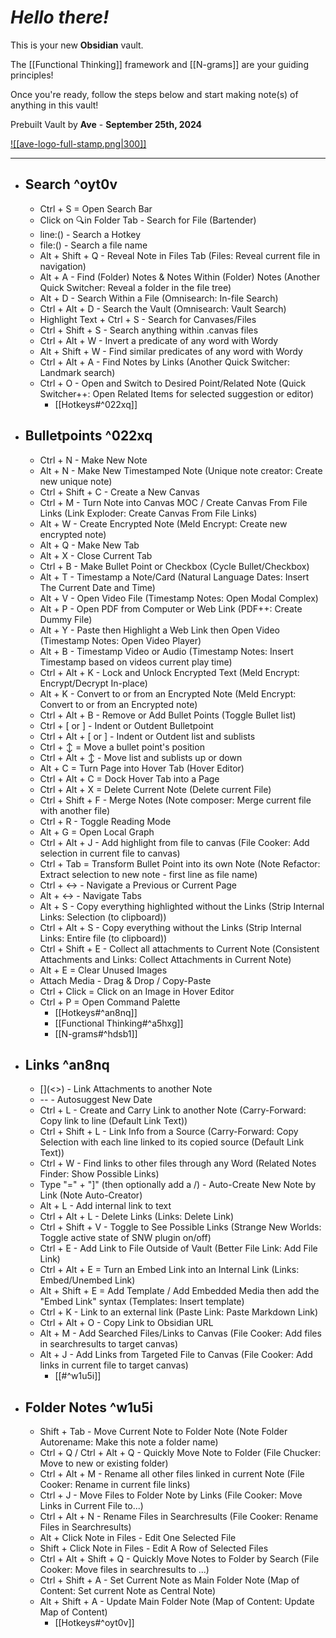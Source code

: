 # *Hello there!*

This is your new **Obsidian** vault.

The [[Functional Thinking]] framework and [[N-grams]] are your guiding principles!

Once you're ready, follow the steps below and start making note(s) of anything in this vault!

Prebuilt Vault by **Ave** - **September 25th, 2024**

[![[ave-logo-full-stamp.png|300]]](<Hotkeys.canvas>)

----
- ## Search ^oyt0v
	- Ctrl + S = Open Search Bar
	- Click on 🔍in Folder Tab - Search for File (Bartender)
	- line:() - Search a Hotkey
	- file:() - Search a file name
	- Alt + Shift + Q - Reveal Note in Files Tab (Files: Reveal current file in navigation)
	- Alt + A - Find (Folder) Notes & Notes Within (Folder) Notes (Another Quick Switcher: Reveal a folder in the file tree)
	- Alt + D - Search Within a File (Omnisearch: In-file Search)
	- Ctrl + Alt + D - Search the Vault (Omnisearch: Vault Search)
	- Highlight Text + Ctrl + S - Search for Canvases/Files
	- Ctrl + Shift + S - Search anything within .canvas files
	- Ctrl + Alt + W - Invert a predicate of any word with Wordy
	- Alt + Shift + W - Find similar predicates of any word with Wordy
	- Ctrl + Alt + A - Find Notes by Links (Another Quick Switcher: Landmark search)
	- Ctrl + O - Open and Switch to Desired Point/Related Note (Quick Switcher++: Open Related Items for selected suggestion or editor)
		- [[Hotkeys#^022xq]]
- ## Bulletpoints ^022xq
	- Ctrl + N - Make New Note
	- Alt + N - Make New Timestamped Note (Unique note creator: Create new unique note)
	- Ctrl + Shift + C - Create a New Canvas
	- Ctrl + M - Turn Note into Canvas MOC / Create Canvas From File Links (Link Exploder: Create Canvas From File Links)
	- Alt + W - Create Encrypted Note (Meld Encrypt: Create new encrypted note)
	- Alt + Q - Make New Tab
	- Alt + X - Close Current Tab
	- Ctrl + B - Make Bullet Point or Checkbox (Cycle Bullet/Checkbox)
	- Alt + T - Timestamp a Note/Card (Natural Language Dates: Insert The Current Date and Time)
	- Alt + V - Open Video File (Timestamp Notes: Open Modal Complex)
	- Alt + P - Open PDF from Computer or Web Link (PDF++: Create Dummy File)
	- Alt + Y - Paste then Highlight a Web Link then Open Video (Timestamp Notes: Open Video Player)
	- Alt + B - Timestamp Video or Audio (Timestamp Notes: Insert Timestamp based on videos current play time)
	- Ctrl + Alt + K - Lock and Unlock Encrypted Text (Meld Encrypt: Encrypt/Decrypt In-place)
	- Alt + K - Convert to or from an Encrypted Note (Meld Encrypt: Convert to or from an Encrypted note)
	- Ctrl + Alt + B - Remove or Add Bullet Points (Toggle Bullet list)
	- Ctrl + [ or ] - Indent or Outdent Bulletpoint
	- Ctrl + Alt + [ or ] - Indent or Outdent list and sublists
	- Ctrl + ↕ = Move a bullet point's position
	- Ctrl + Alt + ↕ - Move list and sublists up or down
	- Alt + C = Turn Page into Hover Tab (Hover Editor)
	- Ctrl + Alt + C = Dock Hover Tab into a Page
	- Ctrl + Alt + X = Delete Current Note (Delete current File)
	- Ctrl + Shift + F - Merge Notes (Note composer: Merge current file with another file)
	- Ctrl + R - Toggle Reading Mode
	- Alt + G = Open Local Graph
	- Ctrl + Alt + J - Add highlight from file to canvas (File Cooker: Add selection in current file to canvas)
	- Ctrl + Tab = Transform Bullet Point into its own Note (Note Refactor: Extract selection to new note - first line as file name)
	- Ctrl + ↔ - Navigate a Previous or Current Page
	- Alt + ↔ - Navigate Tabs
	- Alt + S - Copy everything highlighted without the Links (Strip Internal Links: Selection (to clipboard))
	- Ctrl + Alt + S - Copy everything without the Links (Strip Internal Links: Entire file (to clipboard))
	- Ctrl + Shift + E - Collect all attachments to Current Note (Consistent Attachments and Links: Collect Attachments in Current Note)
	- Alt + E = Clear Unused Images
	- Attach Media - Drag & Drop / Copy-Paste
	- Ctrl + Click = Click on an Image in Hover Editor
	- Ctrl + P = Open Command Palette
		- [[Hotkeys#^an8nq]]
		- [[Functional Thinking#^a5hxg]]
		- [[N-grams#^hdsb1]]
- ## Links ^an8nq
	- []\(<>) - Link Attachments to another Note
	- -- - Autosuggest New Date
	- Ctrl + L - Create and Carry Link to another Note (Carry-Forward: Copy link to line (Default Link Text))
	- Ctrl + Shift + L - Link Info from a Source (Carry-Forward: Copy Selection with each line linked to its copied source (Default Link Text))
	- Ctrl + W - Find links to other files through any Word (Related Notes Finder: Show Possible Links)
	- Type "=" + "]" (then optionally add a /) - Auto-Create New Note by Link (Note Auto-Creator)
	- Alt + L - Add internal link to text
	- Ctrl + Alt + L - Delete Links (Links: Delete Link)
	- Ctrl + Shift + V - Toggle to See Possible Links (Strange New Worlds: Toggle active state of SNW plugin on/off)
	- Ctrl + E - Add Link to File Outside of Vault (Better File Link: Add File Link)
	- Ctrl + Alt + E = Turn an Embed Link into an Internal Link (Links: Embed/Unembed Link)
	- Alt + Shift + E = Add Template / Add Embedded Media then add the "Embed Link" syntax (Templates: Insert template)
	- Ctrl + K - Link to an external link []() (Paste Link: Paste Markdown Link)
	- Ctrl + Alt + O - Copy Link to Obsidian URL
	- Alt + M - Add Searched Files/Links to Canvas (File Cooker: Add files in searchresults to target canvas)
	- Alt + J - Add Links from Targeted File to Canvas (File Cooker: Add links in current file to target canvas)
		- [[#^w1u5i]]
- ## Folder Notes ^w1u5i
	- Shift + Tab - Move Current Note to Folder Note (Note Folder Autorename: Make this note a folder name)
	- Ctrl + Q / Ctrl + Alt + Q - Quickly Move Note to Folder (File Chucker: Move to new or existing folder)
	- Ctrl + Alt + M - Rename all other files linked in current Note (File Cooker: Rename in current file links)
	- Ctrl + J - Move Files to Folder Note by Links (File Cooker: Move Links in Current File to...)
	- Ctrl + Alt + N - Rename Files in Searchresults (File Cooker: Rename Files in Searchresults)
	- Alt + Click Note in Files - Edit One Selected File
	- Shift + Click Note in Files - Edit A Row of Selected Files
	- Ctrl + Alt + Shift + Q - Quickly Move Notes to Folder by Search (File Cooker: Move files in searchresults to ...)
	- Ctrl + Shift + A - Set Current Note as Main Folder Note (Map of Content: Set current Note as Central Note)
	- Alt + Shift + A - Update Main Folder Note (Map of Content: Update Map of Content)
		- [[Hotkeys#^oyt0v]]